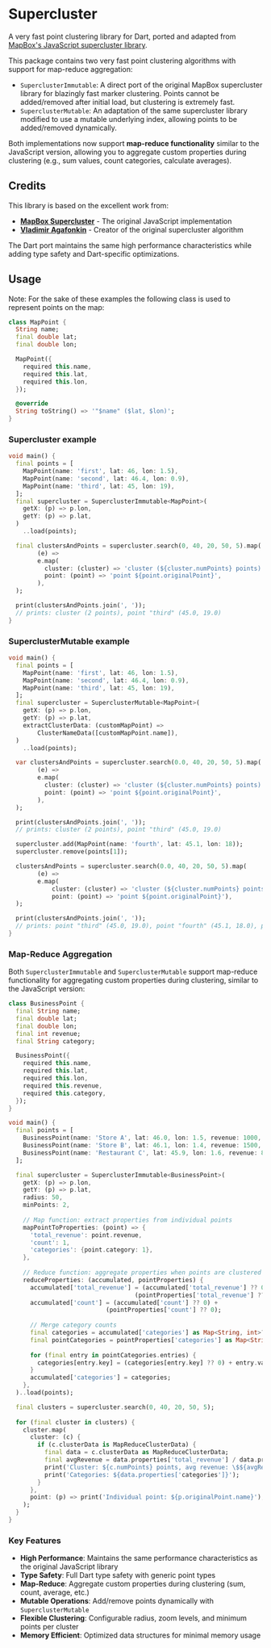 # Supercluster

A very fast point clustering library for Dart, ported and adapted from [MapBox's JavaScript supercluster library](https://github.com/mapbox/supercluster). 

This package contains two very fast point clustering algorithms with support for map-reduce aggregation:

- `SuperclusterImmutable`: A direct port of the original MapBox supercluster library for blazingly fast marker clustering. Points cannot be added/removed after initial load, but clustering is extremely fast.
- `SuperclusterMutable`: An adaptation of the same supercluster library modified to use a mutable underlying index, allowing points to be added/removed dynamically.

Both implementations now support **map-reduce functionality** similar to the JavaScript version, allowing you to aggregate custom properties during clustering (e.g., sum values, count categories, calculate averages).

## Credits

This library is based on the excellent work from:
- **[MapBox Supercluster](https://github.com/mapbox/supercluster)** - The original JavaScript implementation
- **[Vladimir Agafonkin](https://github.com/mourner)** - Creator of the original supercluster algorithm

The Dart port maintains the same high performance characteristics while adding type safety and Dart-specific optimizations.

## Usage

Note: For the sake of these examples the following class is used to represent points on the map:

```dart
class MapPoint {
  String name;
  final double lat;
  final double lon;

  MapPoint({
    required this.name,
    required this.lat,
    required this.lon,
  });

  @override
  String toString() => '"$name" ($lat, $lon)';
}
```

### Supercluster example

```dart
void main() {
  final points = [
    MapPoint(name: 'first', lat: 46, lon: 1.5),
    MapPoint(name: 'second', lat: 46.4, lon: 0.9),
    MapPoint(name: 'third', lat: 45, lon: 19),
  ];
  final supercluster = SuperclusterImmutable<MapPoint>(
    getX: (p) => p.lon,
    getY: (p) => p.lat,
  )
    ..load(points);

  final clustersAndPoints = supercluster.search(0, 40, 20, 50, 5).map(
        (e) =>
        e.map(
          cluster: (cluster) => 'cluster (${cluster.numPoints} points)',
          point: (point) => 'point ${point.originalPoint}',
        ),
  );

  print(clustersAndPoints.join(', '));
  // prints: cluster (2 points), point "third" (45.0, 19.0)
}
```

### SuperclusterMutable example

```dart
void main() {
  final points = [
    MapPoint(name: 'first', lat: 46, lon: 1.5),
    MapPoint(name: 'second', lat: 46.4, lon: 0.9),
    MapPoint(name: 'third', lat: 45, lon: 19),
  ];
  final supercluster = SuperclusterMutable<MapPoint>(
    getX: (p) => p.lon,
    getY: (p) => p.lat,
    extractClusterData: (customMapPoint) =>
        ClusterNameData([customMapPoint.name]),
  )
    ..load(points);

  var clustersAndPoints = supercluster.search(0.0, 40, 20, 50, 5).map(
        (e) =>
        e.map(
          cluster: (cluster) => 'cluster (${cluster.numPoints} points)',
          point: (point) => 'point ${point.originalPoint}',
        ),
  );

  print(clustersAndPoints.join(', '));
  // prints: cluster (2 points), point "third" (45.0, 19.0)

  supercluster.add(MapPoint(name: 'fourth', lat: 45.1, lon: 18));
  supercluster.remove(points[1]);

  clustersAndPoints = supercluster.search(0.0, 40, 20, 50, 5).map(
        (e) =>
        e.map(
            cluster: (cluster) => 'cluster (${cluster.numPoints} points)',
            point: (point) => 'point ${point.originalPoint}'),
  );

  print(clustersAndPoints.join(', '));
  // prints: point "third" (45.0, 19.0), point "fourth" (45.1, 18.0), point "first" (46.0, 1.5)
}
```

### Map-Reduce Aggregation

Both `SuperclusterImmutable` and `SuperclusterMutable` support map-reduce functionality for aggregating custom properties during clustering, similar to the JavaScript version:

```dart
class BusinessPoint {
  final String name;
  final double lat;
  final double lon;
  final int revenue;
  final String category;

  BusinessPoint({
    required this.name,
    required this.lat, 
    required this.lon,
    required this.revenue,
    required this.category,
  });
}

void main() {
  final points = [
    BusinessPoint(name: 'Store A', lat: 46.0, lon: 1.5, revenue: 1000, category: 'retail'),
    BusinessPoint(name: 'Store B', lat: 46.1, lon: 1.4, revenue: 1500, category: 'retail'),
    BusinessPoint(name: 'Restaurant C', lat: 45.9, lon: 1.6, revenue: 800, category: 'food'),
  ];

  final supercluster = SuperclusterImmutable<BusinessPoint>(
    getX: (p) => p.lon,
    getY: (p) => p.lat,
    radius: 50,
    minPoints: 2,
    
    // Map function: extract properties from individual points
    mapPointToProperties: (point) => {
      'total_revenue': point.revenue,
      'count': 1,
      'categories': {point.category: 1},
    },
    
    // Reduce function: aggregate properties when points are clustered
    reduceProperties: (accumulated, pointProperties) {
      accumulated['total_revenue'] = (accumulated['total_revenue'] ?? 0) + 
                                   (pointProperties['total_revenue'] ?? 0);
      accumulated['count'] = (accumulated['count'] ?? 0) + 
                           (pointProperties['count'] ?? 0);
      
      // Merge category counts
      final categories = accumulated['categories'] as Map<String, int>? ?? <String, int>{};
      final pointCategories = pointProperties['categories'] as Map<String, int>? ?? <String, int>{};
      
      for (final entry in pointCategories.entries) {
        categories[entry.key] = (categories[entry.key] ?? 0) + entry.value;
      }
      accumulated['categories'] = categories;
    },
  )..load(points);

  final clusters = supercluster.search(0, 40, 20, 50, 5);
  
  for (final cluster in clusters) {
    cluster.map(
      cluster: (c) {
        if (c.clusterData is MapReduceClusterData) {
          final data = c.clusterData as MapReduceClusterData;
          final avgRevenue = data.properties['total_revenue'] / data.properties['count'];
          print('Cluster: ${c.numPoints} points, avg revenue: \$${avgRevenue.toStringAsFixed(0)}');
          print('Categories: ${data.properties['categories']}');
        }
      },
      point: (p) => print('Individual point: ${p.originalPoint.name}'),
    );
  }
}
```

### Key Features

- **High Performance**: Maintains the same performance characteristics as the original JavaScript library
- **Type Safety**: Full Dart type safety with generic point types
- **Map-Reduce**: Aggregate custom properties during clustering (sum, count, average, etc.)
- **Mutable Operations**: Add/remove points dynamically with `SuperclusterMutable`
- **Flexible Clustering**: Configurable radius, zoom levels, and minimum points per cluster
- **Memory Efficient**: Optimized data structures for minimal memory usage
